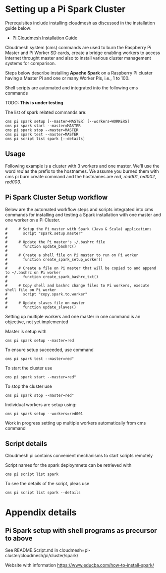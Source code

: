 # Setting up a Pi Spark Cluster

Prerequisites include installing cloudmesh as discussed in the installation
 guide below:

* [Pi Cloudmesh Installation Guide](/README.md#installation)

Cloudmesh system (cms) commands are used to burn the Raspberry Pi Master and Pi
 Worker SD
 cards, create a bridge enabling workers to access Internet throught master and
  also to install various
  cluster management systems for comparison.
    
  Steps below describe installing **Apache Spark** on a Raspberry Pi
   cluster
   having a Master
  Pi and one or many Worker Pis, i.e., 1 to 100.
  

Shell scripts are automated and integrated into the following cms commands

TODO: **This is under testing**

The list of spark related commands are:

```
cms pi spark setup [--master=MASTER] [--workers=WORKERS]
cms pi spark start --master=MASTER
cms pi spark stop --master=MASTER
cms pi spark test --master=MASTER
cms pi script list spark [--details]
```

## Usage

Following example is a cluster with 3 workers and one master.
We'll use the word *red* as the prefix to the hostnames. We assume you
 burned them with cms pi burn create command and the hostnames are
*red*, *red001*, *red002*, *red003*.

##  Pi Spark Cluster Setup workflow

Below are the automated workflow steps and scripts integrated into cms
 commands for installing and testing a Spark installation with one master and
  one worker on a Pi
  Cluster.


    #     # Setup the Pi master with Spark (Java & Scala) applications
    #       script "spark.setup.master"
    #
    #     # Update the Pi master's ~/.bashrc file
    #       function update_bashrc()
    #
    #     # Create a shell file on Pi master to run on Pi worker
    #       function create_spark_setup_worker()
    #
    #     # Create a file on Pi master that will be copied to and append to ~/.bashrc on Pi worker
    #       function create_spark_bashrc_txt()
    #
    #     # Copy shell and bashrc change files to Pi workers, execute shell file on Pi worker
    #       script "copy.spark.to.worker"
    #
    #     # Update slaves file on master
    #       function update_slaves()

Setting up multiple workers and one master in one command is an objective, not yet
 implemented

Master is setup with

```
cms pi spark setup --master=red 
```

To ensure setup succeeded, use command

```
cms pi spark test --master=red"
```

To start the cluster use

```
cms pi spark start --master=red"
```

To stop the cluster use

```
cms pi spark stop --master=red"
```

Individual workers are setup using:

```
cms pi spark setup --workers=red001 
```

Work in progress setting up multiple workers automatically from cms command

## Script details

Cloudmesh pi contains convenient mechanisms to start scripts remotely

Script names for the spark deploymnets can  be retrieved with

```
cms pi script list spark
```

To see the details of the script, pleas use

```
cms pi script list spark --details
```


# Appendix details

## Pi Spark setup with shell programs as precursor to above

See README.Script.md
in cloudmesh=pi-cluster/cloudmesh/pi/cluster/spark/

Website with information <https://www.educba.com/how-to-install-spark/>


 
